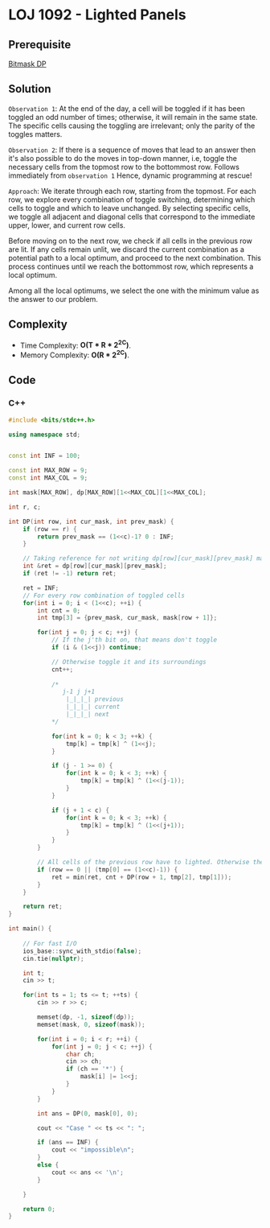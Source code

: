 # LOJ 1092 - Lighted Panels


## Prerequisite
[Bitmask DP](https://www.hackerearth.com/practice/algorithms/dynamic-programming/bit-masking/tutorial/)

## Solution
`Observation 1`: At the end of the day, a cell will be toggled if it has been toggled an odd number of times; otherwise, it will remain in the same state. The specific cells causing the toggling are irrelevant; only the parity of the toggles matters.

`Observation 2`: If there is a sequence of moves that lead to an answer then it's also possible to do the moves in top-down manner, i.e, toggle the necessary cells from the topmost row to the bottommost row. Follows immediately from `observation 1` Hence, dynamic programming at rescue!

`Approach`: We iterate through each row, starting from the topmost. For each row, we explore every combination of toggle switching, determining which cells to toggle and which to leave unchanged. By selecting specific cells, we toggle all adjacent and diagonal cells that correspond to the immediate upper, lower, and current row cells.

Before moving on to the next row, we check if all cells in the previous row are lit. If any cells remain unlit, we discard the current combination as a potential path to a local optimum, and proceed to the next combination. This process continues until we reach the bottommost row, which represents a local optimum.

Among all the local optimums, we select the one with the minimum value as the answer to our problem.

## Complexity
- Time Complexity: **O(T * R * 2<sup>2C</sup>)**.
- Memory Complexity: **O(R * 2<sup>2C</sup>)**.

## Code

### C++

```cpp
#include <bits/stdc++.h>

using namespace std;


const int INF = 100;

const int MAX_ROW = 9;
const int MAX_COL = 9;

int mask[MAX_ROW], dp[MAX_ROW][1<<MAX_COL][1<<MAX_COL];

int r, c;

int DP(int row, int cur_mask, int prev_mask) {
    if (row == r) {
        return prev_mask == (1<<c)-1? 0 : INF;
    }

    // Taking reference for not writing dp[row][cur_mask][prev_mask] many times
    int &ret = dp[row][cur_mask][prev_mask];
    if (ret != -1) return ret;

    ret = INF;
    // For every row combination of toggled cells
    for(int i = 0; i < (1<<c); ++i) {
        int cnt = 0;
        int tmp[3] = {prev_mask, cur_mask, mask[row + 1]};

        for(int j = 0; j < c; ++j) {
            // If the j'th bit on, that means don't toggle
            if (i & (1<<j)) continue;

            // Otherwise toggle it and its surroundings
            cnt++;
            
            /*
               j-1 j j+1
                |_|_|_| previous
                |_|_|_| current
                |_|_|_| next
            */

            for(int k = 0; k < 3; ++k) {
                tmp[k] = tmp[k] ^ (1<<j);
            }

            if (j - 1 >= 0) {
                for(int k = 0; k < 3; ++k) {
                    tmp[k] = tmp[k] ^ (1<<(j-1));
                }
            }

            if (j + 1 < c) {
                for(int k = 0; k < 3; ++k) {
                    tmp[k] = tmp[k] ^ (1<<(j+1));
                }
            }
        }

        // All cells of the previous row have to lighted. Otherwise there will be no way around for them to be toggled later
        if (row == 0 || (tmp[0] == (1<<c)-1)) {
            ret = min(ret, cnt + DP(row + 1, tmp[2], tmp[1]));
        }
    }

    return ret;
}

int main() {
    
    // For fast I/O
    ios_base::sync_with_stdio(false);
    cin.tie(nullptr);

    int t;
    cin >> t;

    for(int ts = 1; ts <= t; ++ts) {
        cin >> r >> c;

        memset(dp, -1, sizeof(dp));
        memset(mask, 0, sizeof(mask));

        for(int i = 0; i < r; ++i) {
            for(int j = 0; j < c; ++j) {
                char ch;
                cin >> ch;
                if (ch == '*') {
                    mask[i] |= 1<<j;
                }
            }
        }

        int ans = DP(0, mask[0], 0);

        cout << "Case " << ts << ": ";

        if (ans == INF) {
            cout << "impossible\n";
        }
        else {
            cout << ans << '\n';
        }

    }

    return 0;
}
```
